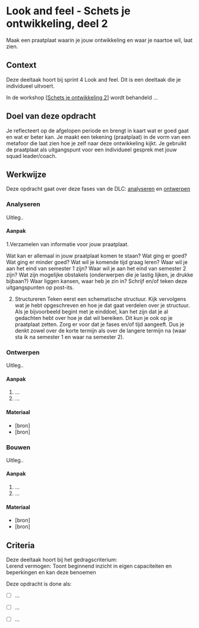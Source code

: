 
# Look and feel - Schets je ontwikkeling, deel 2

Maak een praatplaat waarin je jouw ontwikkeling en waar je naartoe wil, laat zien.

## Context

Deze deeltaak hoort bij sprint 4 Look and feel. 
Dit is een deeltaak die je individueel uitvoert.

In de workshop [[Schets je ontwikkeling 2](link)] wordt behandeld ... 




## Doel van deze opdracht

Je reflecteert op de afgelopen periode en brengt in kaart wat er goed gaat en wat er beter kan.
Je maakt een tekening (praatplaat) in de vorm van een metafoor die laat zien hoe je zelf naar deze ontwikkeling kijkt.
Je gebruikt de praatplaat als uitgangspunt voor een individueel gesprek met jouw squad leader/coach.


## Werkwijze


Deze opdracht gaat over deze fases van de DLC: [analyseren](#analyseren) en [ontwerpen](#ontwerpen)

### Analyseren
Uitleg..

#### Aanpak

1.Verzamelen van informatie voor jouw praatplaat.

Wat kan er allemaal in jouw praatplaat komen te staan?
Wat ging er goed?
Wat ging er minder goed?
Wat wil je komende tijd graag leren?
Waar wil je aan het eind van semester 1 zijn?
Waar wil je aan het eind van semester 2 zijn?
Wat zijn mogelijke obstakels (onderwerpen die je lastig lijken, je drukke bijbaan?)
Waar liggen kansen, waar heb je zin in?
Schrijf en/of teken deze uitgangspunten op post-its.

2. Structureren
Teken eerst een schematische structuur.
Kijk vervolgens wat je hebt opgeschreven en hoe je dat gaat verdelen over je structuur. 
Als je bijvoorbeeld begint met je einddoel, kan het zijn dat je al gedachten hebt over hoe je dat wil bereiken. 
Dit kun je ook op je praatplaat zetten.
Zorg er voor dat je fases en/of tijd aangeeft. 
Dus je denkt zowel over de korte termijn als over de langere termijn na (waar sta ik na semester 1 en waar na semester 2).




### Ontwerpen
Uitleg..

#### Aanpak

1. ...
2. ...

#### Materiaal 

- [bron]
- [bron]


### Bouwen
Uitleg..

#### Aanpak

1. ...
2. ...

#### Materiaal 

- [bron]
- [bron]



## Criteria


Deze deeltaak hoort bij het gedragscriterium:  
Lerend vermogen: Toont beginnend inzicht in eigen capaciteiten en beperkingen en kan deze benoemen

Deze opdracht is done als:

- [ ] ...
- [ ] ...
- [ ] ...

